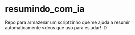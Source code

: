 # resumindo_com_ia
Repo para armazenar um scriptzinho que me ajuda a resumir automaticamente vídeos que uso para estudar! :D

